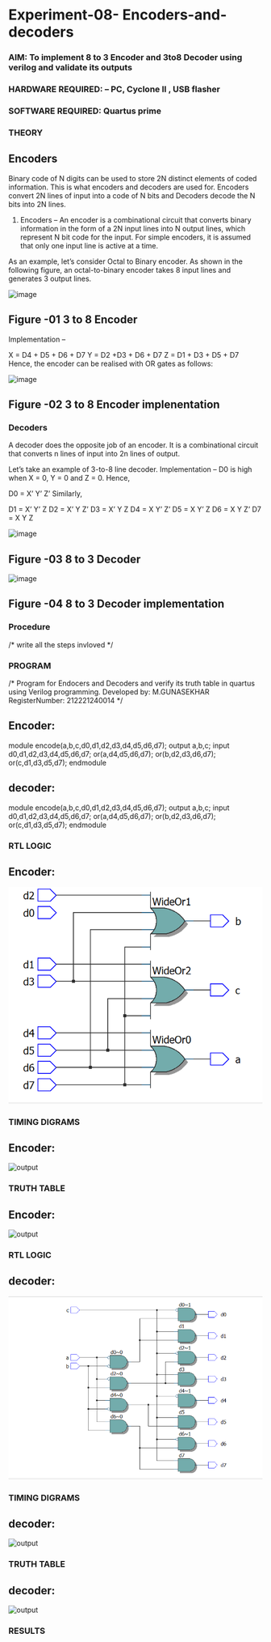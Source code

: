 # Experiment-08- Encoders-and-decoders 
### AIM: To implement 8 to 3 Encoder and  3to8 Decoder using verilog and validate its outputs
### HARDWARE REQUIRED:  – PC, Cyclone II , USB flasher
### SOFTWARE REQUIRED:   Quartus prime
### THEORY 

## Encoders
Binary code of N digits can be used to store 2N distinct elements of coded information. This is what encoders and decoders are used for. Encoders convert 2N lines of input into a code of N bits and Decoders decode the N bits into 2N lines.

1. Encoders –
An encoder is a combinational circuit that converts binary information in the form of a 2N input lines into N output lines, which represent N bit code for the input. For simple encoders, it is assumed that only one input line is active at a time.

As an example, let’s consider Octal to Binary encoder. As shown in the following figure, an octal-to-binary encoder takes 8 input lines and generates 3 output lines.

![image](https://user-images.githubusercontent.com/36288975/171543588-bc0746df-a173-4b35-989e-5fb7d385fe8a.png)
## Figure -01 3 to 8 Encoder 


Implementation –

X = D4 + D5 + D6 + D7
Y = D2 +D3 + D6 + D7
Z = D1 + D3 + D5 + D7 
Hence, the encoder can be realised with OR gates as follows:


![image](https://user-images.githubusercontent.com/36288975/171543740-68403b82-aa93-4c98-9343-f32b14885a2e.png)
## Figure -02 3 to 8 Encoder implenentation 

 ### Decoders 
A decoder does the opposite job of an encoder. It is a combinational circuit that converts n lines of input into 2n lines of output.

Let’s take an example of 3-to-8 line decoder.
Implementation –
D0 is high when X = 0, Y = 0 and Z = 0. Hence,

D0 = X’ Y’ Z’ 
Similarly,

D1 = X’ Y’ Z
D2 = X’ Y Z’
D3 = X’ Y Z
D4 = X Y’ Z’
D5 = X Y’ Z
D6 = X Y Z’
D7 = X Y Z 


![image](https://user-images.githubusercontent.com/36288975/171543978-ee2d0671-2846-40a1-8705-507fd6287a49.png)
## Figure -03 8 to 3 Decoder 



![image](https://user-images.githubusercontent.com/36288975/171543866-5a6eace6-8683-49d7-9c4f-a7cb30ec3035.png)
## Figure -04 8 to 3 Decoder implementation 

### Procedure
/* write all the steps invloved */



### PROGRAM 
/*
Program for Endocers and Decoders  and verify its truth table in quartus using Verilog programming.
Developed by: M.GUNASEKHAR
RegisterNumber:  212221240014
*/
## Encoder:
module encode(a,b,c,d0,d1,d2,d3,d4,d5,d6,d7);
output a,b,c;
input d0,d1,d2,d3,d4,d5,d6,d7;
or(a,d4,d5,d6,d7);
or(b,d2,d3,d6,d7);
or(c,d1,d3,d5,d7);
endmodule



## decoder:
module encode(a,b,c,d0,d1,d2,d3,d4,d5,d6,d7);
output a,b,c;
input d0,d1,d2,d3,d4,d5,d6,d7;
or(a,d4,d5,d6,d7);
or(b,d2,d3,d6,d7);
or(c,d1,d3,d5,d7);
endmodule






### RTL LOGIC  
## Encoder:
![output](https://github.com/gunasekhar159/Experiment-08-Encoders-and-decoders-/blob/main/25.png?raw=true)








### TIMING DIGRAMS  
## Encoder:
![output](?raw=true)





### TRUTH TABLE 
## Encoder:

![output](?raw=true)


### RTL LOGIC  
## decoder:
![output](https://github.com/gunasekhar159/Experiment-08-Encoders-and-decoders-/blob/main/26.png?raw=true)


### TIMING DIGRAMS
## decoder:
![output](?raw=true)

### TRUTH TABLE
## decoder:
![output](?raw=true)





### RESULTS 
